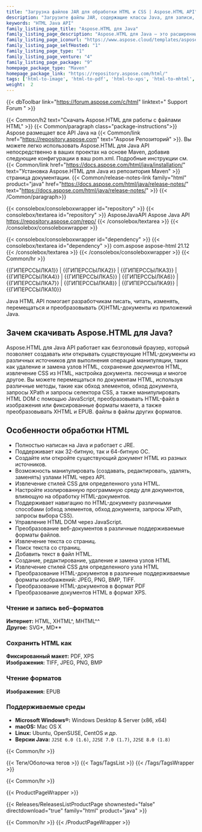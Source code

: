 ```yaml
---
title: "Загрузка файлов JAR для обработки HTML и CSS | Aspose.HTML API"
description: "Загрузите файлы JAR, содержащие классы Java, для записи, редактирования, анализа, чтения, перевода и преобразования форматов (X)HTML, MHTML и EPUB. Управляйте DOM через JavaScript и API."
keywords: "HTML Java API"
family_listing_page_title: "Aspose.HTML для Java"
family_listing_page_description: "Aspose.HTML для Java — это расширенный API для работы с HTML, созданный для выполнения широкого спектра задач по работе с HTML непосредственно в приложениях Java."
family_listing_page_iconurl: "https://www.aspose.cloud/templates/aspose/App_Themes/V3/images/html/272x272/aspose_html-for-java.png"
family_listing_page_selfHosted: "1"
family_listing_page_type: "1"
family_listing_page_venture: "4"
family_listing_page_package: "9"
homepage_package_type: "Maven"
homepage_package_link: "https://repository.aspose.com/html/"
tags: ['html-to-image', 'html-to-pdf', 'html-to-xps', 'html-to-mhtml', 'html-to-markdown', 'svg-to-image', 'svg-to-pdf', 'svg-to-xps', 'epub-to-image', 'epub-to-pdf', 'epub-to-xps', 'mhtml-to-image', 'mhtml-to-pdf', 'mhtml-to-xps', 'markdown-to-html']
weight:  2
---
```


{{< dbToolbar link="https://forum.aspose.com/c/html" linktext=" Support Forum " >}}

{{< Common/h2 text="Скачать Aspose.HTML для работы с файлами HTML"  >}}
{{< Common/paragraph class="package-instructions">}}
Aspose размещает все API Java на
{{< Common/link href="https://repository.aspose.com" text="Aspose Репозиторий"  >}}. Вы можете легко использовать Aspose.HTML для Java API непосредственно в ваших проектах на основе Maven, добавив следующие конфигурации в ваш pom.xml. Подробные инструкции см.
{{< Common/link href="https://docs.aspose.com/html/java/installation/" text="Установка Aspose.HTML для Java из репозитория Maven"  >}}страница документации.
{{< Common/release-notes-link family="html" product="java" href="https://docs.aspose.com/html/java/release-notes/" text="https://docs.aspose.com/html/java/release-notes/"  >}}
{{< /Common/paragraph>}}

{{< consolebox/consoleboxwrapper id="repository" >}}
   {{< consolebox/textarea id="repository" >}}
      <repository>
      <id>AsposeJavaAPI</id>
      <name>Aspose Java API</name>
      <url>https://repository.aspose.com/repo/</url>
      </repository>
   {{< /consolebox/textarea >}}
{{< /consolebox/consoleboxwrapper >}}

{{< consolebox/consoleboxwrapper id="dependency" >}}
   {{< consolebox/textarea id="dependency" >}}
      <dependency>
      <groupId>com.aspose</groupId>
      <artifactId>aspose-html</artifactId>
      <version>21.12</version>
      </dependency>
   {{< /consolebox/textarea >}}
{{< /consolebox/consoleboxwrapper >}}
{{< Common/hr >}}

{{ГИПЕРССЫЛКА1}} | {{ГИПЕРССЫЛКА2}} | {{ГИПЕРССЫЛКА3}} | {{ГИПЕРССЫЛКА4}} | {{ГИПЕРССЫЛКА5}} | {{ГИПЕРССЫЛКА6}} | {{ГИПЕРССЫЛКА7}} | {{ГИПЕРССЫЛКА8}} | {{ГИПЕРССЫЛКА9}} | {{ГИПЕРССЫЛКА10}}

Java HTML API помогает разработчикам писать, читать, изменять, перемещаться и преобразовывать (X)HTML-документы из приложений Java.

## Зачем скачивать Aspose.HTML для Java?

Aspose.HTML для Java API работает как безголовый браузер, который позволяет создавать или открывать существующие HTML-документы из различных источников для выполнения операций манипуляции, таких как удаление и замена узлов HTML, сохранение документов HTML, извлечение CSS из HTML, настройка документа. песочница и многое другое. Вы можете перемещаться по документам HTML, используя различные методы, такие как обход элементов, обход документа, запросы XPath и запросы селектора CSS, а также манипулировать HTML DOM с помощью JavaScript, преобразовывать HTML-файл в изображения или фиксированные форматы макета, а также преобразовывать XHTML и EPUB. файлы в файлы других форматов.

## Особенности обработки HTML

- Полностью написан на Java и работает с JRE.
- Поддерживает как 32-битную, так и 64-битную ОС.
- Создайте или откройте существующий документ HTML из разных источников.
- Возможность манипулировать (создавать, редактировать, удалять, заменять) узлами HTML через API.
- Извлечение стилей CSS для определенного узла HTML.
- Настройте изолированную программную среду для документов, влияющую на обработку HTML-документов.
- Поддерживает навигацию по HTML-документу различными способами (обход элементов, обход документа, запросы XPath, запросы выбора CSS).
- Управление HTML DOM через JavaScript.
- Преобразование веб-документов в различные поддерживаемые форматы файлов.
- Извлечение текста со страниц.
- Поиск текста со страниц.
- Добавить текст в файл HTML.
- Создание, редактирование, удаление и замена узлов HTML
- Извлечение стилей CSS для определенного узла HTML
- Преобразование HTML-документов в различные поддерживаемые форматы изображений: JPEG, PNG, BMP, TIFF.
- Преобразование HTML-документов в формат PDF
- Преобразование документов HTML в формат XPS.

### Чтение и запись веб-форматов

**Интернет:** HTML, XHTML^, MHTML^^\
**Другое:** SVG*, MD**

### Сохранить HTML как

**Фиксированный макет:** PDF, XPS\
**Изображения:** TIFF, JPEG, PNG, BMP

### Чтение форматов

**Изображения:** EPUB

### Поддерживаемые среды

- **Microsoft Windows®:** Windows Desktop & Server (x86, x64)
- **macOS:** Mac OS X
- **Linux:** Ubuntu, OpenSUSE, CentOS и др.
- **Версии Java:** `J2SE 6.0 (1.6)`, `J2SE 7.0 (1.7)`, `J2SE 8.0 (1.8)`

{{< Common/hr >}}

{{< Теги/Оболочка тегов >}}
 {{< Tags/TagsList >}}
{{< /Tags/TagsWrapper >}}

{{< Common/hr >}}

{{< ProductPageWrapper >}}
<!-- ReleasesListProductPage-->
   {{< Releases/ReleasesListProductPage shownested="false"  directdownload="true" family="html" product="java" >}}
<!-- /ReleasesListProductPage-->
{{< Common/hr >}}
{{< /ProductPageWrapper >}}

